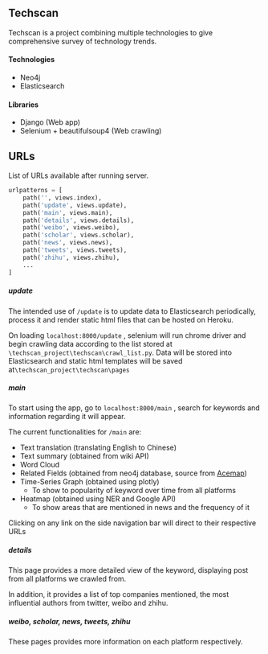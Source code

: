 ## Techscan

Techscan is  a project combining multiple technologies to give comprehensive survey of technology trends.

#### Technologies

- Neo4j
- Elasticsearch

#### Libraries

- Django (Web app)
- Selenium + beautifulsoup4 (Web crawling)
  

## URLs

List of URLs available after running server. 

```python
urlpatterns = [
	path('', views.index),
	path('update', views.update),
	path('main', views.main),
	path('details', views.details),
	path('weibo', views.weibo),
	path('scholar', views.scholar),
	path('news', views.news),
	path('tweets', views.tweets),
	path('zhihu', views.zhihu),
	...
]
```

##### update

The intended use of `/update` is to update data to Elasticsearch periodically, process it and render static html files that can be hosted on Heroku. 

On loading `localhost:8000/update` , selenium will run chrome driver and begin crawling data according to the list stored at `\techscan_project\techscan\crawl_list.py`.  Data will be stored into Elasticsearch and static html templates will be saved at`\techscan_project\techscan\pages` 

##### main

To start using the app, go to `localhost:8000/main` , search for keywords and information regarding it will appear. 

The current functionalities for `/main` are:

- Text translation (translating English to Chinese)
- Text summary (obtained from wiki API)
- Word Cloud 
- Related Fields (obtained from neo4j database, source from [Acemap](<https://www.acemap.info/acekg/index#data-description>))
- Time-Series Graph (obtained using plotly)
  - To show to popularity of keyword over time from all platforms
- Heatmap (obtained using NER and Google API)
  - To show areas that are mentioned in news and the frequency of it

Clicking on any link on the side navigation bar will direct to their respective URLs 

##### details

This page provides a more detailed view of the keyword, displaying post from all platforms we crawled from. 

In addition, it provides a list of top companies mentioned, the most influential authors from twitter, weibo and zhihu.  

##### weibo, scholar, news, tweets, zhihu

These pages provides more information on each platform respectively.

